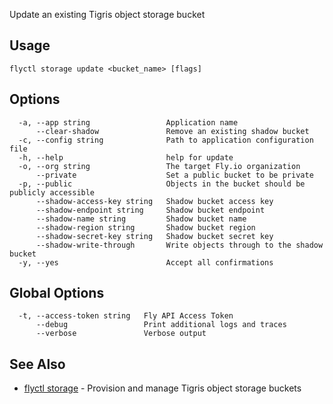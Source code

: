 Update an existing Tigris object storage bucket


## Usage
~~~
flyctl storage update <bucket_name> [flags]
~~~

## Options

~~~
  -a, --app string                 Application name
      --clear-shadow               Remove an existing shadow bucket
  -c, --config string              Path to application configuration file
  -h, --help                       help for update
  -o, --org string                 The target Fly.io organization
      --private                    Set a public bucket to be private
  -p, --public                     Objects in the bucket should be publicly accessible
      --shadow-access-key string   Shadow bucket access key
      --shadow-endpoint string     Shadow bucket endpoint
      --shadow-name string         Shadow bucket name
      --shadow-region string       Shadow bucket region
      --shadow-secret-key string   Shadow bucket secret key
      --shadow-write-through       Write objects through to the shadow bucket
  -y, --yes                        Accept all confirmations
~~~

## Global Options

~~~
  -t, --access-token string   Fly API Access Token
      --debug                 Print additional logs and traces
      --verbose               Verbose output
~~~

## See Also

* [flyctl storage](/docs/flyctl/storage/)	 - Provision and manage Tigris object storage buckets


